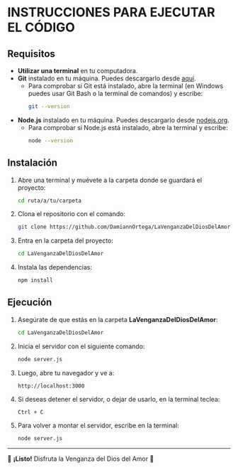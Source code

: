 # INSTRUCCIONES PARA EJECUTAR EL CÓDIGO

## Requisitos
- **Utilizar una terminal** en tu computadora.
- **Git** instalado en tu máquina. Puedes descargarlo desde [aquí](https://git-scm.com/downloads).
  - Para comprobar si Git está instalado, abre la terminal (en Windows puedes usar Git Bash o la terminal de comandos) y escribe:
    ```bash
    git --version
    ```
- **Node.js** instalado en tu máquina. Puedes descargarlo desde [nodejs.org](https://nodejs.org).
  - Para comprobar si Node.js está instalado, abre la terminal y escribe:
    ```bash
    node --version
    ```

## Instalación
1. Abre una terminal y muévete a la carpeta donde se guardará el proyecto:
    ```bash
    cd ruta/a/tu/carpeta
    ```
2. Clona el repositorio con el comando:
    ```bash
    git clone https://github.com/DamiannOrtega/LaVenganzaDelDiosDelAmor.git
    ```
3. Entra en la carpeta del proyecto:
    ```bash
    cd LaVenganzaDelDiosDelAmor
    ```
4. Instala las dependencias:
    ```bash
    npm install
    ```

## Ejecución
1. Asegúrate de que estás en la carpeta **LaVenganzaDelDiosDelAmor**:
    ```bash
    cd LaVenganzaDelDiosDelAmor
    ```
2. Inicia el servidor con el siguiente comando:
    ```bash
    node server.js
    ```
3. Luego, abre tu navegador y ve a:
    ```
    http://localhost:3000
    ```
4. Si deseas detener el servidor, o dejar de usarlo, en la terminal teclea:
    ```plaintext
    Ctrl + C
    ```
5. Para volver a montar el servidor, escribe en la terminal:
    ```bash
    node server.js
    ```

---

👏 **¡Listo!** Disfruta la Venganza del Dios del Amor 🚀

